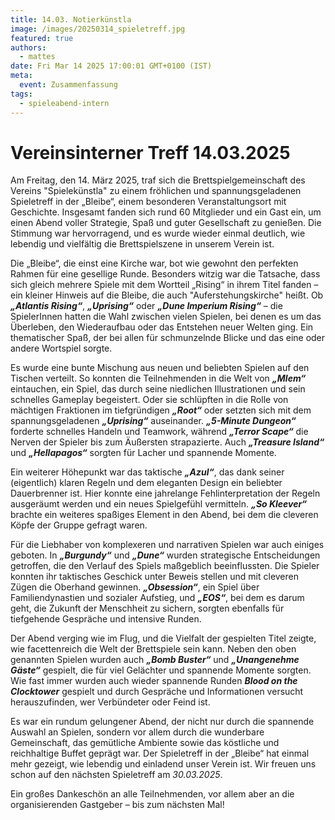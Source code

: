 ```yaml
---
title: 14.03. Notierkünstla
image: /images/20250314_spieletreff.jpg
featured: true
authors:
  - mattes
date: Fri Mar 14 2025 17:00:01 GMT+0100 (IST)
meta:
  event: Zusammenfassung
tags:
  - spieleabend-intern
---
```


# Vereinsinterner Treff 14.03.2025

Am Freitag, den 14. März 2025, traf sich die Brettspielgemeinschaft des Vereins "Spielekünstla" zu einem fröhlichen und
spannungsgeladenen Spieletreff in der „Bleibe“, einem besonderen Veranstaltungsort mit Geschichte. Insgesamt fanden
sich rund 60 Mitglieder und ein Gast ein, um einen Abend voller Strategie, Spaß und guter Gesellschaft zu genießen. Die
Stimmung war hervorragend, und es wurde wieder einmal deutlich, wie lebendig und vielfältig die Brettspielszene in
unserem Verein ist.

Die „Bleibe“, die einst eine Kirche war, bot wie gewohnt den perfekten Rahmen für eine gesellige Runde. Besonders
witzig war die Tatsache, dass sich gleich mehrere Spiele mit dem Wortteil „Rising“ in ihrem Titel fanden – ein kleiner
Hinweis auf die Bleibe, die auch "Auferstehungskirche" heißt. Ob ***„Atlantis Rising“***, ***„Uprising“*** oder
***„Dune Imperium Rising“*** – die SpielerInnen hatten die Wahl zwischen vielen Spielen, bei denen es um das Überleben,
den Wiederaufbau oder das Entstehen neuer Welten ging. Ein thematischer Spaß, der bei allen für schmunzelnde Blicke und
das eine oder andere Wortspiel sorgte.

Es wurde eine bunte Mischung aus neuen und beliebten Spielen auf den Tischen verteilt. So konnten die Teilnehmenden in
die Welt von ***„Mlem“*** eintauchen, ein Spiel, das durch seine niedlichen Illustrationen und sein schnelles Gameplay
begeistert. Oder sie schlüpften in die Rolle von mächtigen Fraktionen im tiefgründigen ***„Root“*** oder setzten sich
mit dem spannungsgeladenen ***„Uprising“*** auseinander. ***„5-Minute Dungeon“*** forderte schnelles Handeln und
Teamwork, während ***„Terror Scape“*** die Nerven der Spieler bis zum Äußersten strapazierte. Auch
***„Treasure Island“*** und ***„Hellapagos“*** sorgten für Lacher und spannende Momente.


Ein weiterer Höhepunkt war das taktische ***„Azul“***, das dank seiner (eigentlich) klaren Regeln und dem eleganten
Design ein beliebter Dauerbrenner ist. Hier konnte eine jahrelange Fehlinterpretation der Regeln ausgeräumt werden und
ein neues Spielgefühl vermitteln. ***„So Kleever“*** brachte ein weiteres spaßiges Element in den Abend, bei dem die
cleveren Köpfe der Gruppe gefragt waren.

Für die Liebhaber von komplexeren und narrativen Spielen war auch einiges geboten. In ***„Burgundy“*** und ***„Dune“***
wurden strategische Entscheidungen getroffen, die den Verlauf des Spiels maßgeblich beeinflussten. Die Spieler konnten
ihr taktisches Geschick unter Beweis stellen und mit cleveren Zügen die Oberhand gewinnen. ***„Obsession“***, ein Spiel
über Familiendynastien und sozialer Aufstieg, und ***„EOS“***, bei dem es darum geht, die Zukunft der Menschheit zu
sichern, sorgten ebenfalls für tiefgehende Gespräche und intensive Runden.

Der Abend verging wie im Flug, und die Vielfalt der gespielten Titel zeigte, wie facettenreich die Welt der Brettspiele
sein kann. Neben den oben genannten Spielen wurden auch ***„Bomb Buster“*** und ***„Unangenehme Gäste“*** gespielt, die
für viel Gelächter und spannende Momente sorgten. Wie fast immer wurden auch wieder spannende Runden
***Blood on the Clocktower*** gespielt und durch Gespräche und Informationen versucht herauszufinden, wer Verbündeter
oder Feind ist.

Es war ein rundum gelungener Abend, der nicht nur durch die spannende Auswahl an Spielen, sondern vor allem durch die
wunderbare Gemeinschaft, das gemütliche Ambiente sowie das köstliche und reichhaltige Buffet geprägt war. Der
Spieletreff in der „Bleibe“ hat einmal mehr gezeigt, wie lebendig und einladend unser Verein ist. Wir freuen uns schon
auf den nächsten Spieletreff am *30.03.2025*.

Ein großes Dankeschön an alle Teilnehmenden, vor allem aber an die organisierenden Gastgeber – bis zum nächsten Mal!
